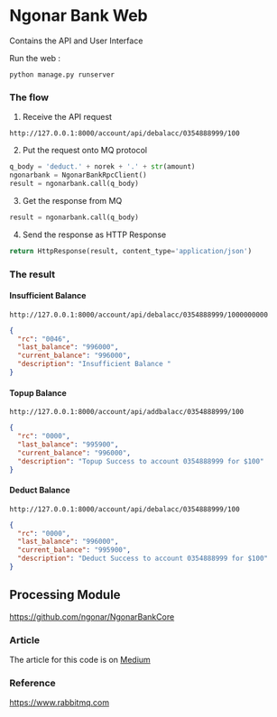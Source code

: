 # Ngonar Bank Web

Contains the API and User Interface

Run the web :
```commandline
python manage.py runserver
```

### The flow 
1. Receive the API request 
```commandline
http://127.0.0.1:8000/account/api/debalacc/0354888999/100
```

2. Put the request onto MQ protocol
```python
q_body = 'deduct.' + norek + '.' + str(amount)
ngonarbank = NgonarBankRpcClient()
result = ngonarbank.call(q_body)
```
3. Get the response from MQ
```python
result = ngonarbank.call(q_body)
```
4. Send the response as HTTP Response
```python
return HttpResponse(result, content_type='application/json')
```

### The result

#### Insufficient Balance 
```commandline
http://127.0.0.1:8000/account/api/debalacc/0354888999/1000000000
```
```json
{
  "rc": "0046",
  "last_balance": "996000",
  "current_balance": "996000",
  "description": "Insufficient Balance "
}
```

#### Topup Balance
```commandline
http://127.0.0.1:8000/account/api/addbalacc/0354888999/100
```
```json
{
  "rc": "0000",
  "last_balance": "995900",
  "current_balance": "996000",
  "description": "Topup Success to account 0354888999 for $100"
}
```

#### Deduct Balance
```commandline
http://127.0.0.1:8000/account/api/debalacc/0354888999/100
```
```json
{
  "rc": "0000",
  "last_balance": "996000",
  "current_balance": "995900",
  "description": "Deduct Success to account 0354888999 for $100"
}
```

## Processing Module
https://github.com/ngonar/NgonarBankCore

### Article
The article for this code is on [Medium](https://medium.com/@ngonar/one-concurrency-recipe-with-mq-flavored-line-81259a1c25e2)

### Reference 
https://www.rabbitmq.com






